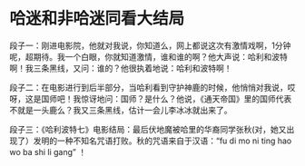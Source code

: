 # 哈迷和非哈迷同看大结局

段子一：刚进电影院，他就对我说，你知道么，网上都说这次有激情戏啊，1分钟呢，超期待。我一个白眼，你就知道激情，谁和谁的啊？他大声说：哈利和波特啊！我三条黑线，又问：谁的？他很执着地说：哈利和波特啊！ 

段子二：在电影进行到后半部分，当哈利看到守护神鹿的时候，他悄悄对我说，哎呀，这是国师吧！我惊讶地问：国师？是什么？他说，《通天帝国》里的国师代表不就是一头鹿么？我又三条黑线，估计一会儿李冰冰就出来了。 

段子三：《哈利波特七》电影结局：最后伏地魔被哈里的华裔同学张秋(对，她又出现了）发明的一种不知名咒语打败。秋的咒语来自于汉语：“fu di mo ni ting hao wo ba shi li gang” ！